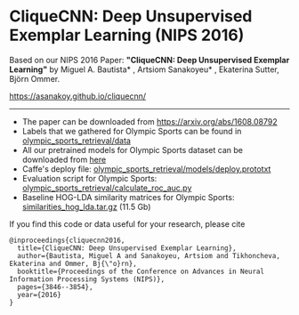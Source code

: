 # CliqueCNN: Deep Unsupervised Exemplar Learning (NIPS 2016)

Based on our NIPS 2016 Paper: **"CliqueCNN: Deep Unsupervised Exemplar Learning"** by Miguel A. Bautista* , Artsiom Sanakoyeu* , Ekaterina Sutter, Björn Ommer.

https://asanakoy.github.io/cliquecnn/

---

* The paper can be downloaded from https://arxiv.org/abs/1608.08792
* Labels that we gathered for Olympic Sports can be found in [olympic_sports_retrieval/data](olympic_sports_retrieval/data)
* All our pretrained models for Olympic Sports dataset can be downloaded from [here](https://hcicloud.iwr.uni-heidelberg.de/index.php/s/kRp6b454Dd0wnts)
* Caffe's deploy file: [olympic_sports_retrieval/models/deploy.prototxt](olympic_sports_retrieval/models/deploy.prototxt)  
* Evaluation script for Olympic Sports: [olympic_sports_retrieval/calculate_roc_auc.py](olympic_sports_retrieval/calculate_roc_auc.py)
* Baseline HOG-LDA similarity matrices for Olympic Sports:
[similarities_hog_lda.tar.gz](http://compvis10.iwr.uni-heidelberg.de/share/cliquecnn/similarities_hog_lda.tar.gz) (11.5 Gb)

If you find this code or data useful for your research, please cite
```
@inproceedings{cliquecnn2016,
  title={CliqueCNN: Deep Unsupervised Exemplar Learning},
  author={Bautista, Miguel A and Sanakoyeu, Artsiom and Tikhoncheva, Ekaterina and Ommer, Bj{\"o}rn},
  booktitle={Proceedings of the Conference on Advances in Neural Information Processing Systems (NIPS)},
  pages={3846--3854},
  year={2016}
}
```
